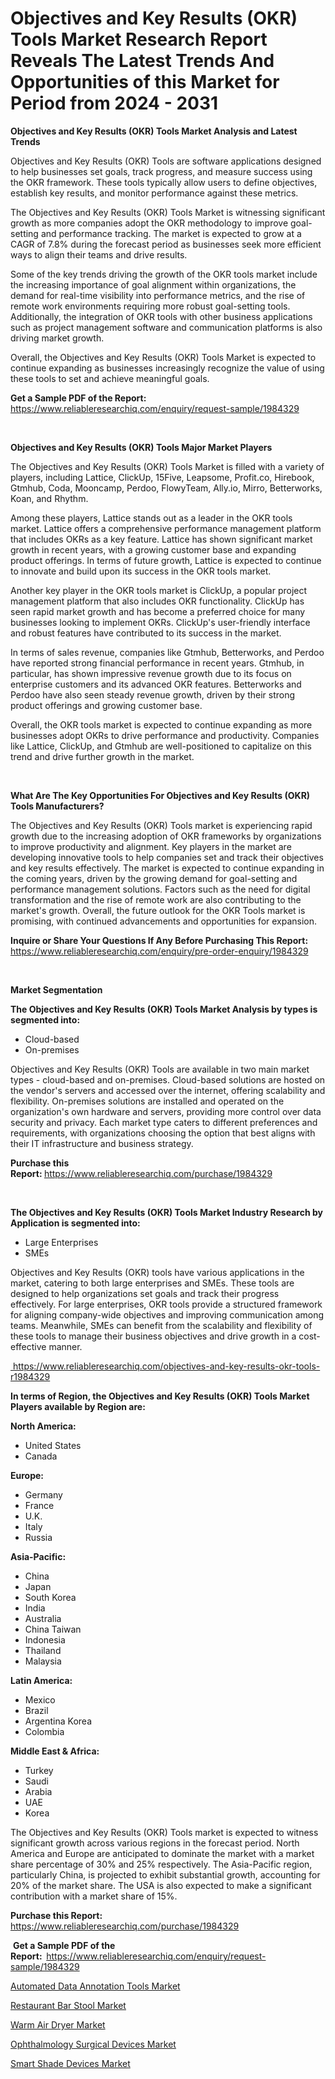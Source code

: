 <p><h1>Objectives and Key Results (OKR) Tools Market Research Report Reveals The Latest Trends And Opportunities of this Market for Period from 2024 - 2031</h1></p><p><strong>Objectives and Key Results (OKR) Tools Market Analysis and Latest Trends</strong></p>
<p><p>Objectives and Key Results (OKR) Tools are software applications designed to help businesses set goals, track progress, and measure success using the OKR framework. These tools typically allow users to define objectives, establish key results, and monitor performance against these metrics.</p><p>The Objectives and Key Results (OKR) Tools Market is witnessing significant growth as more companies adopt the OKR methodology to improve goal-setting and performance tracking. The market is expected to grow at a CAGR of 7.8% during the forecast period as businesses seek more efficient ways to align their teams and drive results.</p><p>Some of the key trends driving the growth of the OKR tools market include the increasing importance of goal alignment within organizations, the demand for real-time visibility into performance metrics, and the rise of remote work environments requiring more robust goal-setting tools. Additionally, the integration of OKR tools with other business applications such as project management software and communication platforms is also driving market growth.</p><p>Overall, the Objectives and Key Results (OKR) Tools Market is expected to continue expanding as businesses increasingly recognize the value of using these tools to set and achieve meaningful goals.</p></p>
<p><strong>Get a Sample PDF of the Report:&nbsp;</strong> <a href="https://www.reliableresearchiq.com/enquiry/request-sample/1984329">https://www.reliableresearchiq.com/enquiry/request-sample/1984329</a></p>
<p>&nbsp;</p>
<p><strong>Objectives and Key Results (OKR) Tools Major Market Players</strong></p>
<p><p>The Objectives and Key Results (OKR) Tools Market is filled with a variety of players, including Lattice, ClickUp, 15Five, Leapsome, Profit.co, Hirebook, Gtmhub, Coda, Mooncamp, Perdoo, FlowyTeam, Ally.io, Mirro, Betterworks, Koan, and Rhythm.</p><p>Among these players, Lattice stands out as a leader in the OKR tools market. Lattice offers a comprehensive performance management platform that includes OKRs as a key feature. Lattice has shown significant market growth in recent years, with a growing customer base and expanding product offerings. In terms of future growth, Lattice is expected to continue to innovate and build upon its success in the OKR tools market.</p><p>Another key player in the OKR tools market is ClickUp, a popular project management platform that also includes OKR functionality. ClickUp has seen rapid market growth and has become a preferred choice for many businesses looking to implement OKRs. ClickUp's user-friendly interface and robust features have contributed to its success in the market.</p><p>In terms of sales revenue, companies like Gtmhub, Betterworks, and Perdoo have reported strong financial performance in recent years. Gtmhub, in particular, has shown impressive revenue growth due to its focus on enterprise customers and its advanced OKR features. Betterworks and Perdoo have also seen steady revenue growth, driven by their strong product offerings and growing customer base.</p><p>Overall, the OKR tools market is expected to continue expanding as more businesses adopt OKRs to drive performance and productivity. Companies like Lattice, ClickUp, and Gtmhub are well-positioned to capitalize on this trend and drive further growth in the market.</p></p>
<p>&nbsp;</p>
<p><strong>What Are The Key Opportunities For Objectives and Key Results (OKR) Tools Manufacturers?</strong></p>
<p><p>The Objectives and Key Results (OKR) Tools market is experiencing rapid growth due to the increasing adoption of OKR frameworks by organizations to improve productivity and alignment. Key players in the market are developing innovative tools to help companies set and track their objectives and key results effectively. The market is expected to continue expanding in the coming years, driven by the growing demand for goal-setting and performance management solutions. Factors such as the need for digital transformation and the rise of remote work are also contributing to the market's growth. Overall, the future outlook for the OKR Tools market is promising, with continued advancements and opportunities for expansion.</p></p>
<p><strong>Inquire or Share Your Questions If Any Before Purchasing This Report:</strong> <a href="https://www.reliableresearchiq.com/enquiry/pre-order-enquiry/1984329">https://www.reliableresearchiq.com/enquiry/pre-order-enquiry/1984329</a></p>
<p>&nbsp;</p>
<p><strong>Market Segmentation</strong></p>
<p><strong>The Objectives and Key Results (OKR) Tools Market Analysis by types is segmented into:</strong></p>
<p><ul><li>Cloud-based</li><li>On-premises</li></ul></p>
<p><p>Objectives and Key Results (OKR) Tools are available in two main market types - cloud-based and on-premises. Cloud-based solutions are hosted on the vendor's servers and accessed over the internet, offering scalability and flexibility. On-premises solutions are installed and operated on the organization's own hardware and servers, providing more control over data security and privacy. Each market type caters to different preferences and requirements, with organizations choosing the option that best aligns with their IT infrastructure and business strategy.</p></p>
<p><strong>Purchase this Report:&nbsp;</strong><a href="https://www.reliableresearchiq.com/purchase/1984329">https://www.reliableresearchiq.com/purchase/1984329</a></p>
<p>&nbsp;</p>
<p><strong>The Objectives and Key Results (OKR) Tools Market Industry Research by Application is segmented into:</strong></p>
<p><ul><li>Large Enterprises</li><li>SMEs</li></ul></p>
<p><p>Objectives and Key Results (OKR) tools have various applications in the market, catering to both large enterprises and SMEs. These tools are designed to help organizations set goals and track their progress effectively. For large enterprises, OKR tools provide a structured framework for aligning company-wide objectives and improving communication among teams. Meanwhile, SMEs can benefit from the scalability and flexibility of these tools to manage their business objectives and drive growth in a cost-effective manner.</p></p>
<p><a href="https://www.reliableresearchiq.com/objectives-and-key-results-okr-tools-r1984329">&nbsp;https://www.reliableresearchiq.com/objectives-and-key-results-okr-tools-r1984329</a></p>
<p><strong>In terms of Region, the Objectives and Key Results (OKR) Tools Market Players available by Region are:</strong></p>
<p>
    <p> <strong> North America: </strong>
        <ul>
            <li>United States</li>
            <li>Canada</li>
        </ul>
        </p> 
    <p> <strong> Europe: </strong>
        <ul>
            <li>Germany</li>
            <li>France</li>
            <li>U.K.</li>
            <li>Italy</li>
            <li>Russia</li>
        </ul>
        </p> 
    <p> <strong> Asia-Pacific: </strong>
        <ul>
            <li>China</li>
            <li>Japan</li>
            <li>South Korea</li>
            <li>India</li>
            <li>Australia</li>
            <li>China Taiwan</li>
            <li>Indonesia</li>
            <li>Thailand</li>
            <li>Malaysia</li>
        </ul>
        </p> 
    <p> <strong> Latin America: </strong>
        <ul>
            <li>Mexico</li>
            <li>Brazil</li>
            <li>Argentina Korea</li>
            <li>Colombia</li>
        </ul>
        </p> 
    <p> <strong> Middle East & Africa: </strong>
        <ul>
            <li>Turkey</li>
            <li>Saudi</li>
            <li>Arabia</li>
            <li>UAE</li>
            <li>Korea</li>
        </ul>
    </p>
    </p>
<p><p>The Objectives and Key Results (OKR) Tools market is expected to witness significant growth across various regions in the forecast period. North America and Europe are anticipated to dominate the market with a market share percentage of 30% and 25% respectively. The Asia-Pacific region, particularly China, is projected to exhibit substantial growth, accounting for 20% of the market share. The USA is also expected to make a significant contribution with a market share of 15%.</p></p>
<p><strong>Purchase this Report: </strong><a href="https://www.reliableresearchiq.com/purchase/1984329">https://www.reliableresearchiq.com/purchase/1984329</a></p>
<p>&nbsp;<strong>Get a Sample PDF of the Report:&nbsp;&nbsp;</strong><a href="https://www.reliableresearchiq.com/enquiry/request-sample/1984329">https://www.reliableresearchiq.com/enquiry/request-sample/1984329</a></p>
<p><strong></strong></p>
<p><p><a href="https://github.com/smithy59/Market-Research-Report-List-1/blob/main/automated-data-annotation-tools-market.md">Automated Data Annotation Tools Market</a></p><p><a href="https://medium.com/@sallyselcenk46/global-restaurant-bar-stool-market-size-is-expected-to-reach-at-a-cagr-of-12-2-dfb5be129141">Restaurant Bar Stool Market</a></p><p><a href="https://medium.com/@neilrogers69/navigating-the-global-warm-air-dryer-market-landscape-trends-forecasts-and-impact-analysis-2024-5e3a5c8d6956">Warm Air Dryer Market</a></p><p><a href="https://www.linkedin.com/pulse/ophthalmology-surgical-devices-market-forecasts-trends-impact-4i1te?trackingId=UJSzhjA75x32DmUqqh95nw%3D%3D">Ophthalmology Surgical Devices Market</a></p><p><a href="https://www.linkedin.com/pulse/smart-shade-devices-market-investigation-industry-evolution-fg9oc">Smart Shade Devices Market</a></p></p>